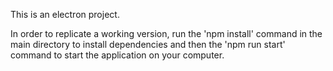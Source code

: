 This is an electron project.

In order to replicate a working version, run the 'npm install' command in the main directory to install dependencies and then the 'npm run start' command to start the application on your computer.
